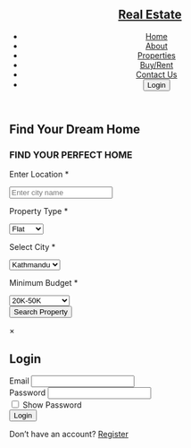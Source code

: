 <!DOCTYPE html>
<html lang="en">
<head>
    <meta charset="UTF-8">
    <meta name="viewport" content="width=device-width, initial-scale=1.0">
    <title>Real Estate</title>
    <link rel="stylesheet" href="style.css">
</head>
<body>

<header>
    <nav class="navbar">
        <a href="#" class="nav-logo">
            <h2 class="logo-text">Real Estate</h2>
        </a>
        <ul class="nav-menu">
            <li class="nav-item"><a href="#" class="nav-link">Home</a></li>
            <li class="nav-item"><a href="Aboutus.html" class="nav-link">About</a></li>
            <li class="nav-item"><a href="#" class="nav-link">Properties</a></li>
            <li class="nav-item"><a href="#" class="nav-link">Buy/Rent</a></li>
            <li class="nav-item"><a href="Contact.html" class="nav-link">Contact Us</a></li>
            <li><button class="btnlogin-popup"id="loginBtn">Login</button></li>            
        </ul>
    </nav>
</header>

<main>
    <section class="hero-section">
        <div class="section-content">
            <div class="hero-details">
                <h2 class="title">Find Your Dream Home</h2>
                <section class="center">
                    <form action="search.html" method="post">
                        <h3>FIND YOUR PERFECT HOME</h3>
                        <div class="box">
                            <p>Enter Location <span>*</span></p>
                            <input type="text" name="location" required maxlength="50" placeholder="Enter city name" class="input">
                        </div>
                        <div class="flex">
                            <div class="box">
                                <p>Property Type <span>*</span></p>
                                <select name="type" class="input" required>
                                    <option value="flat">Flat</option>
                                    <option value="house">House</option>
                                    <option value="land">Land</option>
                                </select>
                            </div>
                            <div class="box">
                                <p>Select City <span>*</span></p>
                                <select name="place" class="input" required>
                                    <option value="Kathmandu">Kathmandu</option>
                                    <option value="Lalitpur">Lalitpur</option>
                                    <option value="Bhaktapur">Bhaktapur</option>
                                </select>
                            </div>
                            <div class="box">
                                <p>Minimum Budget <span>*</span></p>
                                <select name="budget" class="input" required>
                                    <option value="200000-500000">20K-50K</option>
                                    <option value="1000000-2000000">1Lac-2Lac</option>
                                    <option value="10000000-500000000">1Crore-5Crore</option>
                                </select>
                            </div>
                        </div>
                        <input type="submit" value="Search Property" name="search" class="btn">
                    </form>
                </section>
            </div>
        </div>
    </section>

<div id="loginModal" class="modal">
  <div class="modal-content">
    <span class="close">&times;</span>
    <form class="login-form">
      <h2>Login</h2>
      <div class="form-group">
        <label for="email">Email</label>
        <input type="email" id="email" name="email" required>
      </div>
      <div class="form-group">
        <label for="password">Password</label>
        <input type="password" id="password" name="password" required>
       </div>      
        <div class="show-password">  
        <input type="checkbox" id="showPassword">
        <label for="showPassword">Show Password</label>
      </div>
      <button type="submit" class="btn-login">Login</button>
      <p class="extra-linl">Don’t have an account? <a href="#">Register</a></p>
    </form>
  </div>
</div>
<script>
  const modal = document.getElementById("loginModal");
  const loginBtn = document.getElementById("loginBtn");
  const closeBtn = document.querySelector(".close");
  const loginForm = document.querySelector(".login-form");
  const passwordInput = document.getElementById("password");
  const showPasswordCheckbox = document.getElementById("showPassword");
  
  showPasswordCheckbox.addEventListener("change", function(){
  if(this.checked){
   passwordInput.type="text";
  }
  else{
   passwordInput.type="password";
  }
});   
  
  loginForm.addEventListener("submit", function(event){
   event.preventDefault();

   const email = document.getElementById("email").value;
   const password = document.getElementById("password").value;
    
   console.log("Email:", email);
   console.log("Password:", password);

   modal.classList.remove("active");
});

  loginBtn.addEventListener("click", function(event) {
    event.preventDefault(); // Prevent link navigation if it's an <a>
    modal.classList.add("active"); 
  });

  closeBtn.addEventListener("click", function() {
    modal.classList.remove("active");
  });

 
  window.addEventListener("click", function(event) {
    if (event.target === modal) {
      modal.classList.remove("active");
    }
  });
</script>

</main>
</body>
</html>
